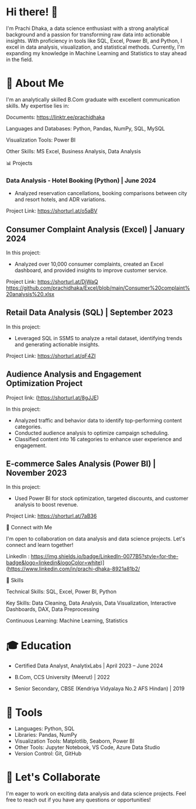 # Hi there! 👋

I'm Prachi Dhaka, a data science enthusiast with a strong analytical background and a passion for transforming raw data into actionable insights. With proficiency in tools like SQL, Excel, Power BI, and Python, I excel in data analysis, visualization, and statistical methods. Currently, I'm expanding my knowledge in Machine Learning and Statistics to stay ahead in the field.


# 🌱 About Me
I'm an analytically skilled B.Com graduate with excellent communication skills.
My expertise lies in:

Documents: https://linktr.ee/prachidhaka

Languages and Databases: Python, Pandas, NumPy, SQL, MySQL

Visualization Tools: Power BI

Other Skills: MS Excel, Business Analysis, Data Analysis

📊 Projects

### Data Analysis - Hotel Booking (Python) | June 2024

- Analyzed reservation cancellations, booking comparisons between city and resort hotels, and ADR variations.

Project Link: https://shorturl.at/o5aBV

## Consumer Complaint Analysis (Excel) | January 2024

In this project:
- Analyzed over 10,000 consumer complaints, created an Excel dashboard, and provided insights to improve customer service.

Project Link: https://shorturl.at/DjWaQ
https://github.com/prachidhaka/Excel/blob/main/Consumer%20complaint%20analysis%20.xlsx

## Retail Data Analysis (SQL) | September 2023

In this project:
- Leveraged SQL in SSMS to analyze a retail dataset, identifying trends and generating actionable insights.

Project Link: https://shorturl.at/qF4ZI

## Audience Analysis and Engagement Optimization Project

Project link: (https://shorturl.at/8gJJE)

In this project:
- Analyzed traffic and behavior data to identify top-performing content categories.
- Conducted audience analysis to optimize campaign scheduling.
- Classified content into 16 categories to enhance user experience and engagement.

## E-commerce Sales Analysis (Power BI) | November 2023

In this project:
- Used Power BI for stock optimization, targeted discounts, and customer analysis to boost revenue.

Project Link: https://shorturl.at/7aB36

👯 Connect with Me

I'm open to collaboration on data analysis and data science projects. Let's connect and learn together!

LinkedIn : https://img.shields.io/badge/LinkedIn-0077B5?style=for-the-badge&logo=linkedin&logoColor=white)](https://www.linkedin.com/in/prachi-dhaka-8921a81b2/

🚀 Skills

Technical Skills: SQL, Excel, Power BI, Python

Key Skills: Data Cleaning, Data Analysis, Data Visualization, Interactive Dashboards, DAX, Data Preprocessing

Continuous Learning: Machine Learning, Statistics

# 🎓 Education

- Certified Data Analyst, AnalytixLabs | April 2023 – June 2024

- B.Com, CCS University (Meerut) | 2022
- Senior Secondary, CBSE (Kendriya Vidyalaya No.2 AFS Hindan) | 2019

# 🔧 Tools

- Languages: Python, SQL
- Libraries: Pandas, NumPy
- Visualization Tools: Matplotlib, Seaborn, Power BI
- Other Tools: Jupyter Notebook, VS Code, Azure Data Studio
- Version Control: Git, GitHub

# 🤝 Let's Collaborate

I'm eager to work on exciting data analysis and data science projects. Feel free to reach out if you have any questions or opportunities!




